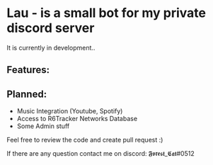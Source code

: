 # Lau - is a small bot for my private discord server
It is currently in development..

## Features:

## Planned:
- Music Integration (Youtube, Spotify)
- Access to R6Tracker Networks Database
- Some Admin stuff


Feel free to review the code and create pull request :)

If there are any question contact me on discord: 𝕱𝖔𝖗𝖊𝖘𝖙_𝕮𝖆𝖙#0512
